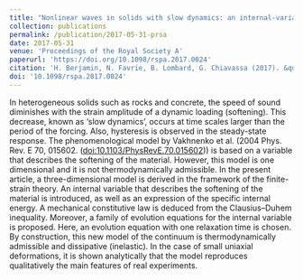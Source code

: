 ```yaml
---
title: "Nonlinear waves in solids with slow dynamics: an internal-variable model"
collection: publications
permalink: /publication/2017-05-31-prsa
date: 2017-05-31
venue: 'Proceedings of the Royal Society A'
paperurl: 'https://doi.org/10.1098/rspa.2017.0024'
citation: 'H. Berjamin, N. Favrie, B. Lombard, G. Chiavassa (2017). &quot;Nonlinear waves in solids with slow dynamics: an internal-variable model&quot;, <i>Proceedings of the Royal Society A</i> 473(2201), 20170024.'
doi: '10.1098/rspa.2017.0024'
---
```


In heterogeneous solids such as rocks and concrete, the speed of sound diminishes with the strain
amplitude of a dynamic loading (softening). This decrease, known as ‘slow dynamics’, occurs at time scales larger than the period of the forcing. Also, hysteresis is observed in the steady-state response. The phenomenological model by Vakhnenko et al. (2004 Phys. Rev. E 70, 015602. ([doi:10.1103/PhysRevE.70.015602](http://dx.doi.org/doi:10.1103/PhysRevE.70.015602))) is based on a variable that describes the softening of the material. However, this model is one dimensional and it is not thermodynamically admissible. In the present article, a three-dimensional model is derived in the framework of the finite-strain theory. An internal variable that describes the softening of the material is introduced, as well as an expression of the specific internal energy. A mechanical constitutive law is deduced from the Clausius–Duhem inequality. Moreover, a family of evolution equations for the internal variable is proposed. Here, an evolution equation with one relaxation time is chosen. By construction, this new model of the continuum is thermodynamically admissible and dissipative (inelastic). In the case of small uniaxial deformations, it is shown analytically that the model reproduces qualitatively the main features of real experiments.